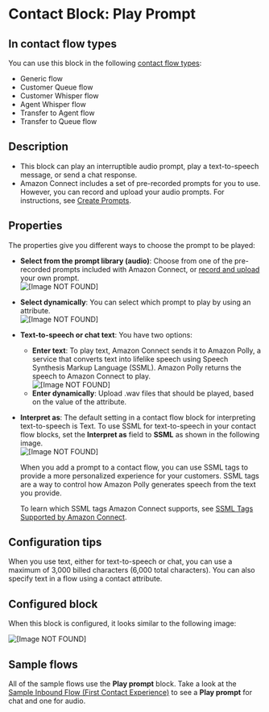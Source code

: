 # Contact Block: Play Prompt<a name="play"></a>

## In contact flow types<a name="play-types"></a>

You can use this block in the following [contact flow types](create-contact-flow.md#contact-flow-types):
+ Generic flow
+ Customer Queue flow
+ Customer Whisper flow
+ Agent Whisper flow
+ Transfer to Agent flow
+ Transfer to Queue flow

## Description<a name="play-description"></a>
+ This block can play an interruptible audio prompt, play a text\-to\-speech message, or send a chat response\.
+ Amazon Connect includes a set of pre\-recorded prompts for you to use\. However, you can record and upload your audio prompts\. For instructions, see [Create Prompts](prompts.md)\.

## Properties<a name="play-properties"></a>

The properties give you different ways to choose the prompt to be played:
+ **Select from the prompt library \(audio\)**: Choose from one of the pre\-recorded prompts included with Amazon Connect, or [record and upload](prompts.md) your own prompt\.  
![\[Image NOT FOUND\]](http://docs.aws.amazon.com/connect/latest/adminguide/images/play-prompt-properties1.png)
+ **Select dynamically**: You can select which prompt to play by using an attribute\.  
![\[Image NOT FOUND\]](http://docs.aws.amazon.com/connect/latest/adminguide/images/play-prompt-properties2.png)
+ **Text\-to\-speech or chat text**: You have two options: 
  + **Enter text**: To play text, Amazon Connect sends it to Amazon Polly, a service that converts text into lifelike speech using Speech Synthesis Markup Language \(SSML\)\. Amazon Polly returns the speech to Amazon Connect to play\.  
![\[Image NOT FOUND\]](http://docs.aws.amazon.com/connect/latest/adminguide/images/play-prompt-properties3.png)
  + **Enter dynamically**: Upload \.wav files that should be played, based on the value of the attribute\.
+ **Interpret as**: The default setting in a contact flow block for interpreting text\-to\-speech is Text\. To use SSML for text\-to\-speech in your contact flow blocks, set the **Interpret as** field to **SSML** as shown in the following image\.   
![\[Image NOT FOUND\]](http://docs.aws.amazon.com/connect/latest/adminguide/images/play-prompt-properties4.png)

  When you add a prompt to a contact flow, you can use SSML tags to provide a more personalized experience for your customers\. SSML tags are a way to control how Amazon Polly generates speech from the text you provide\.

  To learn which SSML tags Amazon Connect supports, see [SSML Tags Supported by Amazon Connect](supported-ssml-tags.md)\. 

## Configuration tips<a name="play-tips"></a>

When you use text, either for text\-to\-speech or chat, you can use a maximum of 3,000 billed characters \(6,000 total characters\)\. You can also specify text in a flow using a contact attribute\.

## Configured block<a name="play-configured"></a>

When this block is configured, it looks similar to the following image:

![\[Image NOT FOUND\]](http://docs.aws.amazon.com/connect/latest/adminguide/images/play-prompt-configured.png)

## Sample flows<a name="play-samples"></a>

All of the sample flows use the **Play prompt** block\. Take a look at the [Sample Inbound Flow \(First Contact Experience\)](sample-inbound-flow.md) to see a **Play prompt** for chat and one for audio\.